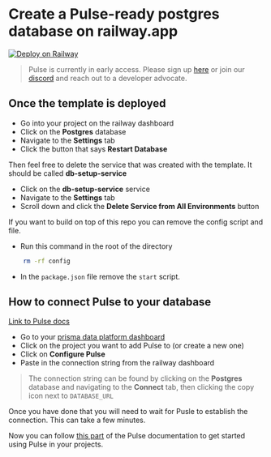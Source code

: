 # Create a Pulse-ready postgres database on railway.app

[![Deploy on Railway](https://railway.app/button.svg)](https://railway.app/template/pulse-pg)

> Pulse is currently in early access. Please sign up [here](https://prisma.io/pulse) or join our [discord](https://pris.ly/discord) and reach out to a developer advocate.

## Once the template is deployed

-   Go into your project on the railway dashboard
-   Click on the **Postgres** database
-   Navigate to the **Settings** tab
-   Click the button that says **Restart Database**

Then feel free to delete the service that was created with the template. It should be called **db-setup-service**

-   Click on the **db-setup-service** service
-   Navigate to the **Settings** tab
-   Scroll down and click the **Delete Service from All Environments** button

If you want to build on top of this repo you can remove the config script and file.

-   Run this command in the root of the directory

```bash
    rm -rf config
```

-   In the `package.json` file remove the `start` script.

## How to connect Pulse to your database

[Link to Pulse docs](https://prismaio.notion.site/Pulse-documentation-137ca256325d4a22b80b54a89975f059?pvs=25#f241de6db85f42f5a6db7d27efbd73a1)

-   Go to your [prisma data platform dashboard](https://cloudprojects.prisma.io)
-   Click on the project you want to add Pulse to (or create a new one)
-   Click on **Configure Pulse**
-   Paste in the connection string from the railway dashboard

> The connection string can be found by clicking on the **Postgres** database and navigating to the **Connect** tab, then clicking the copy icon next to `DATABASE_URL`

Once you have done that you will need to wait for Pusle to establish the connection. This can take a few minutes.

Now you can follow [this part](https://prismaio.notion.site/Pulse-documentation-137ca256325d4a22b80b54a89975f059#e8420b42cfd24b94aa6848a2c4993855) of the Pulse documentation to get started using Pulse in your projects.
